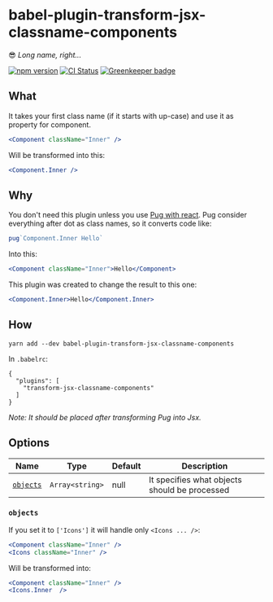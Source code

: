 # babel-plugin-transform-jsx-classname-components

:sunglasses: *Long name, right...*

[![npm version](https://img.shields.io/npm/v/babel-plugin-transform-jsx-classname-components.svg?longCache)](https://www.npmjs.com/package/babel-plugin-transform-jsx-classname-components) [![CI Status](https://img.shields.io/circleci/project/github/ezhlobo/babel-plugin-transform-jsx-classname-components/master.svg?longCache)](https://circleci.com/gh/ezhlobo/babel-plugin-transform-jsx-classname-components/tree/master) [![Greenkeeper badge](https://badges.greenkeeper.io/ezhlobo/babel-plugin-transform-jsx-classname-components.svg)](https://greenkeeper.io/)

## What

It takes your first class name (if it starts with up-case) and use it as property for component.

```jsx
<Component className="Inner" />
```

Will be transformed into this:

```jsx
<Component.Inner />
```

## Why

You don't need this plugin unless you use [Pug with react](https://github.com/pugjs/babel-plugin-transform-react-pug). Pug consider everything after dot as class names, so it converts code like:

```jsx
pug`Component.Inner Hello`
```

Into this:

```jsx
<Component className="Inner">Hello</Component>
```

This plugin was created to change the result to this one:

```jsx
<Component.Inner>Hello</Component.Inner>
```

## How

```
yarn add --dev babel-plugin-transform-jsx-classname-components
```

In `.babelrc`:

```
{
  "plugins": [
    "transform-jsx-classname-components"
  ]
}
```

*Note: It should be placed after transforming Pug into Jsx.*

## Options

| Name | Type | Default | Description
| - | - | - | -
| [`objects`](#objects) | `Array<string>` | null | It specifies what objects should be processed

### `objects`

If you set it to `['Icons']` it will handle only `<Icons ... />`:

```jsx
<Component className="Inner" />
<Icons className="Inner" />
```

Will be transformed into:

```jsx
<Component className="Inner" />
<Icons.Inner  />
```
